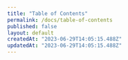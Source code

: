 ```yaml
---
title: "Table of Contents"
permalink: /docs/table-of-contents
published: false
layout: default
createdAt: "2023-06-29T14:05:15.488Z"
updatedAt: "2023-06-29T14:05:15.488Z"
---
```

